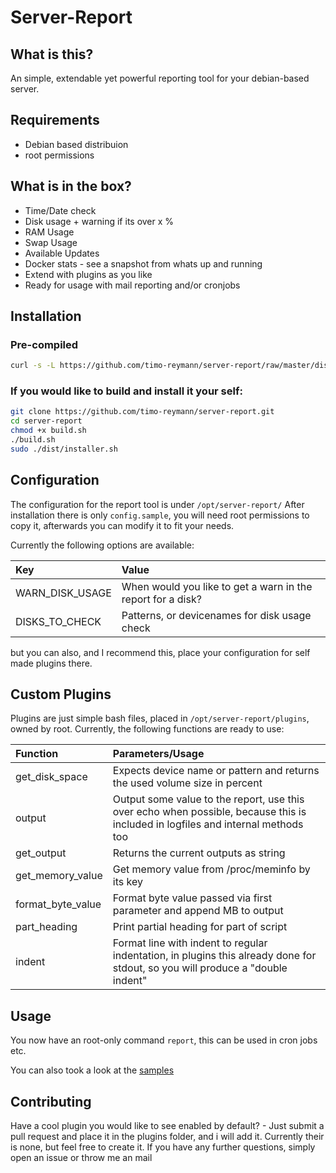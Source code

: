 Server-Report
===

## What is this?
An simple, extendable yet powerful reporting tool for your debian-based server.

## Requirements
- Debian based distribuion
- root permissions

## What is in the box?
- Time/Date check 
- Disk usage + warning if its over x %
- RAM Usage 
- Swap Usage
- Available Updates 
- Docker stats - see a snapshot from whats up and running
- Extend with plugins as you like
- Ready for usage with mail reporting and/or cronjobs 

## Installation
### Pre-compiled
```bash
curl -s -L https://github.com/timo-reymann/server-report/raw/master/dist/installer.sh > install.sh && chmod +x install.sh && sudo ./install.sh && rm install.sh
```

### If you would like to build and install it your self:
```bash
git clone https://github.com/timo-reymann/server-report.git
cd server-report
chmod +x build.sh
./build.sh
sudo ./dist/installer.sh
```

## Configuration
The configuration for the report tool is under `/opt/server-report/`
After installation there is only `config.sample`, you will need root permissions to copy it, afterwards you can modify it to fit your needs.

Currently the following options are available:

| Key | Value |
| :----  | :---- |
| WARN_DISK_USAGE     | When would you like to get a warn in the report for a disk?     |
| DISKS_TO_CHECK     | Patterns, or devicenames for disk usage check     |

but you can also, and I recommend this, place your configuration for self made plugins there.

## Custom Plugins
Plugins are just simple bash files, placed in `/opt/server-report/plugins`, owned by root.
Currently, the following functions are ready to use:

| Function           |  Parameters/Usage                                                                                                                 |
| :----------------- | :-------------------------------------------------------------------------------------------------------------------------------- |
| get_disk_space     |  Expects device name or pattern and returns the used volume size in percent                                                       |
| output             |  Output some value to the report, use this over echo when possible, because this is included in logfiles and internal methods too |
| get_output         |  Returns the current outputs as string                                                                                            |
| get_memory_value   |  Get memory value from /proc/meminfo by its key                                                                                   |
| format_byte_value  |  Format byte value passed via first parameter and append MB to output                                                             |
| part_heading       |  Print partial heading for part of script                                                                                         |
| indent             |  Format line with indent to regular indentation, in plugins this already done for stdout, so you will produce a "double indent"   |

## Usage
You now have an root-only command `report`, this can be used in cron jobs etc.

You can also took a look at the [samples](./samples)

## Contributing
Have a cool plugin you would like to see enabled by default? - Just submit a pull request and place it in the plugins folder, and i will add it. Currently their is none, but feel free to create it. If you have any further questions, simply open an issue or throw me an mail
